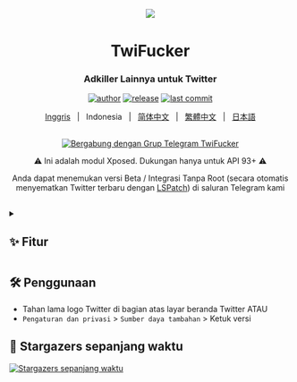 <p align="center">
    <img src="./app/src/main/res/mipmap-xxxhdpi/ic_launcher.png" width="150">
</p>

<h1 align="center">TwiFucker</h1>

<div align="center">

### Adkiller Lainnya untuk Twitter
    
[![author][author-image]][author-url]
[![release][release-image]][release-url]
[![last commit][last-commit-image]][last-commit-url]    
    
[Inggris](README.md) &nbsp;&nbsp;|&nbsp;&nbsp; Indonesia &nbsp;&nbsp;|&nbsp;&nbsp; [简体中文](README_ZH-CN.md) &nbsp;&nbsp;|&nbsp;&nbsp; [繁體中文](README_ZH-TW.md) &nbsp;&nbsp;|&nbsp;&nbsp; [日本語](README_JA.md)
    
##

<a href="https://t.me/TwiFucker"><img src="https://img.shields.io/badge/Telegram-2CA5E0?style=for-the-badge&logo=telegram&logoColor=white" alt="Bergabung dengan Grup Telegram TwiFucker"></a>

⚠️ Ini adalah modul Xposed. Dukungan hanya untuk API 93+ ⚠️ 

Anda dapat menemukan versi Beta / Integrasi Tanpa Root (secara otomatis menyematkan Twitter terbaru dengan [LSPatch](https://github.com/LSPosed/LSPatch)) di saluran Telegram kami
    
[author-image]: https://img.shields.io/badge/author-Nullptr-blue.svg
[author-url]: https://github.com/Dr-TSNG

[release-image]: https://img.shields.io/github/v/release/Dr-TSNG/TwiFucker?color=blue
[release-url]: https://github.com/Dr-TSNG/TwiFucker/releases/latest
   
[last-commit-image]: https://img.shields.io/github/last-commit/Dr-TSNG/TwiFucker?label=last%20commit
[last-commit-url]: https://github.com/Dr-TSNG/TwiFucker/commits

</div>

##

<details>
   <summary><h2>✨ Fitur</h2></summary>

<div align="center">
    
## Menghapus konten yang dipromosikan
<img alt="promoted tweet" src="./images/promoted_tweet.webp" width="256" />

## Menghapus pengguna yang dipromosikan
<img alt="who to follow" src="./images/who_to_follow.webp" width="256" /> <img alt="who to follow in explore" src="./images/who_to_follow_explore.webp" width="256" />

## Menghapus tren yang dipromosikan
<img alt="promoted trends" src="./images/promoted_trends.webp" width="256" />

## Menghapus peringatan media sensitif
<img alt="sensitive media warning" src="./images/sensitive_media_warning.webp" width="256" />

## Menonaktifkan pengguna yang direkomendasikan
<img alt="recommended users" src="./images/recommended_users.webp" width="256" />

## Teks alt yang dapat disalin
<img alt="copyable alt text" src="./images/copyable_alt_text.webp" width="256" />

## Menu unduh media
<img alt="download menu share" src="./images/download_menu_share.webp" width="256" /> <img alt="download menu" src="./images/download_menu.webp" width="256" />

## Sembunyikan item-item di dalam laci
<img alt="sembunyikan item-item di dalam laci" src="./images/hide_drawer_items.webp" width="256" />

Sedikit rusak karena tata letak laci baru Twitter

## Sembunyikan item-item di bar navigasi
<img alt="sembunyikan item-item di bar navigasi" src="./images/hide_navigation_bar_items.webp" width="256" />

## Nonaktifkan pengalihan URL
Mencegah pengalihan Twitter dari `t.co` ke tautan tujuan ketika mengklik tautan di Twitter.

## Nonaktifkan Threads (konten langsung)
<img alt="nonaktifkan Threads" src="./images/disable_threads.webp" width="256" />

## Nonaktifkan Tweet Detail Related Tweets
<img alt="nonaktifkan tweet detail related tweets" src="./images/disable_tweet_detail_related_tweets.webp" width="256" />

## Hapus carousel video
<img alt="hapus carousel video" src="./images/video_carousel.webp" width="256" />

## Fitur pengalihan
Memaksa mengaktifkan/menonaktifkan fitur eksperimental Twitter

## Nonaktifkan tampilan banner
<img alt="nonaktifkan tampilan banner" src="./images/disable_banner_view.webp" width="256" />

</details>

## 🛠️ Penggunaan

- Tahan lama logo Twitter di bagian atas layar beranda Twitter ATAU
- `Pengaturan dan privasi` > `Sumber daya tambahan` > Ketuk versi

## 🚀 Stargazers sepanjang waktu

[![Stargazers sepanjang waktu](https://starchart.cc/Dr-TSNG/TwiFucker.svg)](https://starchart.cc/Dr-TSNG/TwiFucker)
